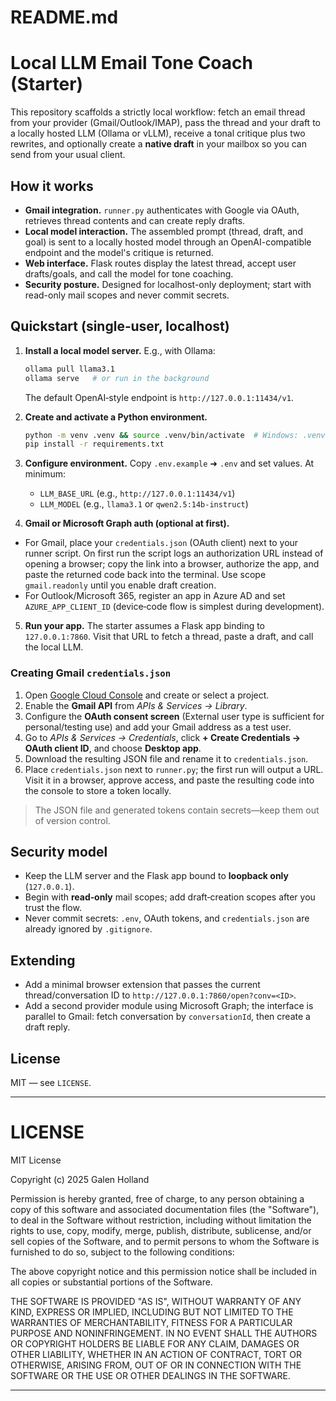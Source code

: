 # README.md

# Local LLM Email Tone Coach (Starter)

This repository scaffolds a strictly local workflow: fetch an email thread from your provider (Gmail/Outlook/IMAP), pass the thread and your draft to a locally hosted LLM (Ollama or vLLM), receive a tonal critique plus two rewrites, and optionally create a **native draft** in your mailbox so you can send from your usual client.

## How it works

* **Gmail integration.** `runner.py` authenticates with Google via OAuth, retrieves thread contents and can create reply drafts.
* **Local model interaction.** The assembled prompt (thread, draft, and goal) is sent to a locally hosted model through an OpenAI-compatible endpoint and the model's critique is returned.
* **Web interface.** Flask routes display the latest thread, accept user drafts/goals, and call the model for tone coaching.
* **Security posture.** Designed for localhost-only deployment; start with read-only mail scopes and never commit secrets.

## Quickstart (single‑user, localhost)

1. **Install a local model server.** E.g., with Ollama:

   ```bash
   ollama pull llama3.1
   ollama serve   # or run in the background
   ```

   The default OpenAI‑style endpoint is `http://127.0.0.1:11434/v1`.

2. **Create and activate a Python environment.**

   ```bash
   python -m venv .venv && source .venv/bin/activate  # Windows: .venv\Scripts\activate
   pip install -r requirements.txt
   ```

3. **Configure environment.** Copy `.env.example` ➜ `.env` and set values. At minimum:

   * `LLM_BASE_URL` (e.g., `http://127.0.0.1:11434/v1`)
   * `LLM_MODEL` (e.g., `llama3.1` or `qwen2.5:14b-instruct`)

4. **Gmail or Microsoft Graph auth (optional at first).**

  * For Gmail, place your `credentials.json` (OAuth client) next to your runner script. On first run the script logs an authorization URL instead of opening a browser; copy the link into a browser, authorize the app, and paste the returned code back into the terminal. Use scope `gmail.readonly` until you enable draft creation.
   * For Outlook/Microsoft 365, register an app in Azure AD and set `AZURE_APP_CLIENT_ID` (device‑code flow is simplest during development).

5. **Run your app.** The starter assumes a Flask app binding to `127.0.0.1:7860`. Visit that URL to fetch a thread, paste a draft, and call the local LLM.

### Creating Gmail `credentials.json`

1. Open [Google Cloud Console](https://console.cloud.google.com/) and create or select a project.
2. Enable the **Gmail API** from *APIs & Services → Library*.
3. Configure the **OAuth consent screen** (External user type is sufficient for personal/testing use) and add your Gmail address as a test user.
4. Go to *APIs & Services → Credentials*, click **+ Create Credentials → OAuth client ID**, and choose **Desktop app**.
5. Download the resulting JSON file and rename it to `credentials.json`.
6. Place `credentials.json` next to `runner.py`; the first run will output a URL. Visit it in a browser, approve access, and paste the resulting code into the console to store a token locally.

> The JSON file and generated tokens contain secrets—keep them out of version control.

## Security model

* Keep the LLM server and the Flask app bound to **loopback only** (`127.0.0.1`).
* Begin with **read‑only** mail scopes; add draft‑creation scopes after you trust the flow.
* Never commit secrets: `.env`, OAuth tokens, and `credentials.json` are already ignored by `.gitignore`.

## Extending

* Add a minimal browser extension that passes the current thread/conversation ID to `http://127.0.0.1:7860/open?conv=<ID>`.
* Add a second provider module using Microsoft Graph; the interface is parallel to Gmail: fetch conversation by `conversationId`, then create a draft reply.

## License

MIT — see `LICENSE`.

---

# LICENSE

MIT License

Copyright (c) 2025 Galen Holland

Permission is hereby granted, free of charge, to any person obtaining a copy
of this software and associated documentation files (the "Software"), to deal
in the Software without restriction, including without limitation the rights
to use, copy, modify, merge, publish, distribute, sublicense, and/or sell
copies of the Software, and to permit persons to whom the Software is
furnished to do so, subject to the following conditions:

The above copyright notice and this permission notice shall be included in all
copies or substantial portions of the Software.

THE SOFTWARE IS PROVIDED "AS IS", WITHOUT WARRANTY OF ANY KIND, EXPRESS OR
IMPLIED, INCLUDING BUT NOT LIMITED TO THE WARRANTIES OF MERCHANTABILITY,
FITNESS FOR A PARTICULAR PURPOSE AND NONINFRINGEMENT. IN NO EVENT SHALL THE
AUTHORS OR COPYRIGHT HOLDERS BE LIABLE FOR ANY CLAIM, DAMAGES OR OTHER
LIABILITY, WHETHER IN AN ACTION OF CONTRACT, TORT OR OTHERWISE, ARISING FROM,
OUT OF OR IN CONNECTION WITH THE SOFTWARE OR THE USE OR OTHER DEALINGS IN THE
SOFTWARE.

---
